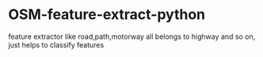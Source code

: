 # OSM-feature-extract-python
feature extractor like road,path,motorway all belongs to highway and so on, just helps to classify features
